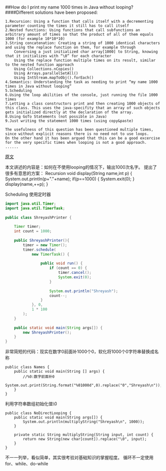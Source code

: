 ##How do I print my name 1000 times in Java without looping?
####Different solutions have been proposed:
    
    1.Recursion: Using a function that calls itself with a decrementing parameter counting the times it still has to call itself
    2.Nested functions: Using functions that call subfunctions an arbitrary amount of times so that the product of all of them equals 1000 (for example 10*10*10)
    3.String concatenation: Creating a string of 1000 identical characters and using the replace function on them, for example through
        Conversing a just initialized char array[1000] to String, knowing that it initializes with “\0” for each character
        Using the replace function multiple times on its result, similar to the nested function approach
        Using Collections.nCopies()
        Using Arrays.parallelSetAll()
        Using IntStream.mapToObj().forEach()
    4.Semantics: Understanding the task as needing to print “my name 1000 times in Java without looping”
    5.Scheduling
    6.Using the loop abilities of the console, just running the file 1000 times
    7.Letting a class constructors print and then creating 1000 objects of this class. This uses the java-specifity that an array of such objects gets initialized directly at the declaration of the array.
    8.Using GoTo Statements (not possible in Java)
    9.Just writing the statement 1000 times (using copy&paste)
    
    The usefulness of this question has been questioned multiple times, since without explicit reasons there is no need not to use loops. 
    On the other hand it has been argued that this can be a good excercise for the very specific times when looping is not a good approach.
    ......
[原文](https://www.quora.com/How-do-I-print-my-name-1000-times-in-Java-without-looping)

本文讲述的内容是：如何在不使用looping的情况下，输出1000次名字。
提出了很多有意思的方案：
Recursion
    void display(String name,int p)
    {
        System.out.println(p+"."+name);
        if(p==1000)
        {
            System.exit(0);
        }
        display(name,++p);
    }
    
Scheduling 使用定时器
```Java
import java.util.Timer;
import java.util.TimerTask;
 
public class ShreyashPrinter {
 
    Timer timer;
    int count = 1000;
    
    public ShreyashPrinter(){
        timer = new Timer();
        timer.schedule(
            new TimerTask() {
 
                public void run() {
                    if (count == 0) {
                        timer.cancel();
                        System.exit(0);
                    }
 
                    System.out.println("Shreyash");
                    count--;
                }
            }, 0, 
            1 * 100
        );
    }
 
    public static void main(String args[]) {
        new ShreyashPrinter();
    }
}

```    
非常简短的代码：现实在数字0前面补1000个0，软化将1000个0字符串替换成名称
   
    public class Names {
        public static void main(String [] args) {
            //%0:数字前面补0
            System.out.print(String.format("%01000d",0).replace("0","Shreyash\n"));
        }
    }
    
利用字符串数组初始化值\0

    public class NoDirectLooping {
        public static void main(String args[]) {
            System.out.println(multiplyString("Shreyash\n", 1000));
        }
        
        private static String multiplyString(String input, int count) {
            return new String(new char[count]).replace("\0", input);
        }
    }
    
不一一列举，看似简单，其实很考验对基础知识的掌握程度。 循环不一定使用for、while、do-while       